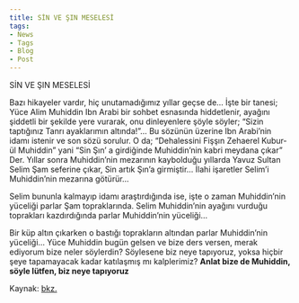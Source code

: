 ```yaml
---
title: SİN VE ŞIN MESELESİ
tags:
- News
- Tags
- Blog
- Post
---
```


 SİN VE ŞIN MESELESİ

 Bazı hikayeler vardır, hiç unutamadığımız yıllar geçse de… İşte bir
 tanesi; Yüce Alim Muhiddin Ibn Arabi bir sohbet esnasında hiddetlenir,
 ayağını şiddetli bir şekilde yere vurarak, onu dinleyenlere şöyle
 söyler; “Sizin taptığınız Tanrı ayaklarımın altında!”… Bu sözünün
 üzerine Ibn Arabi’nin idamı istenir ve son sözü sorulur. O da;
 “Dehalessini Fişşın Zehaerel Kubur-ül Muhiddin” yani “Sin Şın’ a
 girdiğinde Muhiddin’nin kabri meydana çıkar” Der.
  Yıllar sonra Muhiddin’nin mezarının kaybolduğu yıllarda Yavuz Sultan Selim Şam  seferine çıkar, Sin artık Şın’a girmiştir… İlahi işaretler Selim’i Muhiddin’nin mezarına götürür… 

Selim bununla kalmayıp idamı araştırdığında ise, işte o zaman Muhiddin’nin yüceliği parlar Şam topraklarında. Selim Muhiddin’nin ayağını vurduğu toprakları kazdırdığında parlar Muhiddin’nin yüceliği… 

Bir küp altın çıkarken o bastığı toprakların altından parlar Muhiddin’nin yüceliği… 
Yüce  Muhiddin bugün gelsen ve bize ders versen, merak ediyorum bize neler  söylerdin?
Söylesene biz neye tapıyoruz, yoksa hiçbir şeye tapamayacak
 kadar katılaşmış mı kalplerimiz?
 **Anlat bize de Muhiddin, söyle lütfen, biz neye tapıyoruz**
 
 Kaynak: [bkz.](http://www.fikkirci.blogspot.com/)

